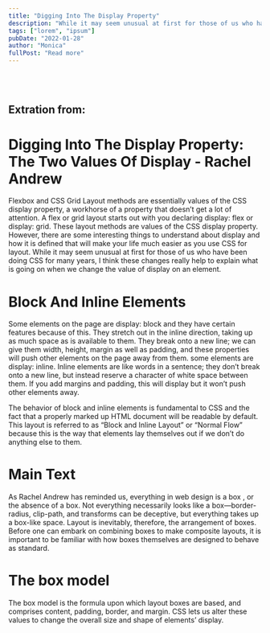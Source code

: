 ```yaml
---
title: "Digging Into The Display Property"
description: "While it may seem unusual at first for those of us who have been doing CSS for many years, I think these changes really help to explain what is going on when we change the value of display on an element"
tags: ["lorem", "ipsum"]
pubDate: "2022-01-28"
author: "Monica"
fullPost: "Read more"
---
```



<br></br>

## Extration from:
# Digging Into The Display Property: The Two Values Of Display - Rachel Andrew

Flexbox and CSS Grid Layout methods are essentially values of the CSS display property, a workhorse of a property that doesn’t get a lot of attention.
A flex or grid layout starts out with you declaring display: flex or display: grid. These layout methods are values of the CSS display property. However, there are some interesting things to understand about display and how it is defined that will make your life much easier as you use CSS for layout. While it may seem unusual at first for those of us who have been doing CSS for many years, I think these changes really help to explain what is going on when we change the value of display on an element.

# Block And Inline Elements

Some elements on the page are display: block and they have certain features because of this. They stretch out in the inline direction, taking up as much space as is available to them. They break onto a new line; we can give them width, height, margin as well as padding, and these properties will push other elements on the page away from them. some elements are display: inline. Inline elements are like words in a sentence; they don’t break onto a new line, but instead reserve a character of white space between them. If you add margins and padding, this will display but it won’t push other elements away. 

The behavior of block and inline elements is fundamental to CSS and the fact that a properly marked up HTML document will be readable by default. This layout is referred to as “Block and Inline Layout” or “Normal Flow” because this is the way that elements lay themselves out if we don’t do anything else to them.


# Main Text
As Rachel Andrew has reminded us, everything in web design is a box , or the absence of a box. Not everything necessarily looks like a box—border-radius, clip-path, and transforms can be deceptive, but everything takes up a box-like space. Layout is inevitably, therefore, the arrangement of boxes.
Before one can embark on combining boxes to make composite layouts, it is important to be familiar with how boxes themselves are designed to behave as standard.

# The box model
The box model is the formula upon which layout boxes are based, and comprises content, padding, border, and margin. CSS lets us alter these values to change the overall size and shape of elements’ display.
